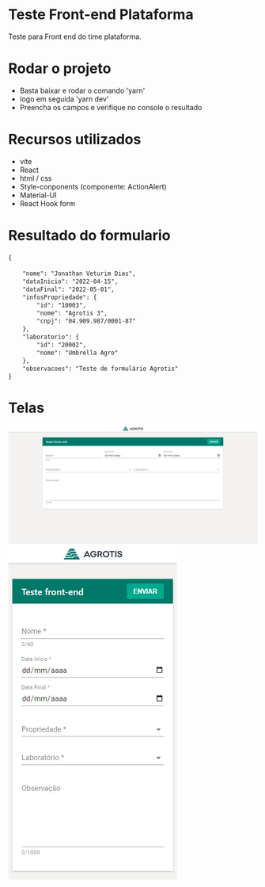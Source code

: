 # Teste Front-end Plataforma
Teste para Front end do time plataforma.

# Rodar o projeto
- Basta baixar e rodar o comando 'yarn' 
- logo em seguida 'yarn dev'
- Preencha os campos e verifique no console o resultado

# Recursos utilizados
- vite
- React
- html / css 
- Style-conponents (componente: ActionAlert)
- Material-UI
- React Hook form


# Resultado do formulario
```
{
    
    "nome": "Jonathan Veturim Dias",
    "dataInicio": "2022-04-15",
    "dataFinal": "2022-05-01",
    "infosPropriedade": {
        "id": "10003",
        "nome": "Agrotis 3",
        "cnpj": "04.909.987/0001-87"
    },
    "laboratorio": {
        "id": "20002",
        "nome": "Umbrella Agro"
    },
    "observacoes": "Teste de formulário Agrotis"
}
```
# Telas
![tela1](.github/agrotis1.png)
![tela2](.github/agrotis2.png)
